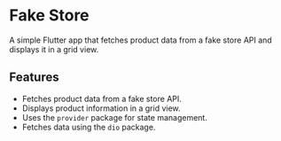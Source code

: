 # Fake Store 

A simple Flutter app that fetches product data from a fake store API and displays it in a grid view.

## Features

- Fetches product data from a fake store API.
- Displays product information in a grid view.
- Uses the `provider` package for state management.
- Fetches data using the `dio` package.

